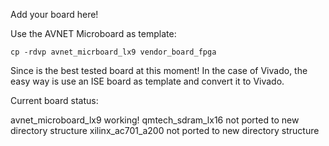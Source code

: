 Add your board here! 

Use the AVNET Microboard as template:

    cp -rdvp avnet_micrboard_lx9 vendor_board_fpga

Since is the best tested board at this moment!  In the case of Vivado, the
easy way is use an ISE board as template and convert it to Vivado.

Current board status:

avnet_microboard_lx9    working!
qmtech_sdram_lx16       not ported to new directory structure
xilinx_ac701_a200       not ported to new directory structure
